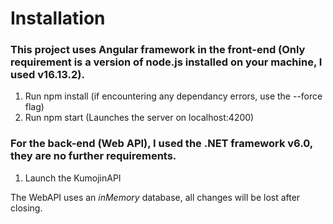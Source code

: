 # Installation

### This project uses Angular framework in the front-end (Only requirement is a version of node.js installed on your machine, I used v16.13.2).

1. Run npm install (if encountering any dependancy errors, use the --force flag)
2. Run npm start (Launches the server on localhost:4200)

### For the back-end (Web API), I used the .NET framework v6.0, they are no further requirements.

1. Launch the KumojinAPI

The WebAPI uses an *inMemory* database, all changes will be lost after closing.
